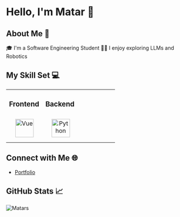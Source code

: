 # Hello, I'm Matar 👋

## About Me 🚀
🎓 I'm a Software Engineering Student
👨‍💻 I enjoy exploring LLMs and Robotics

## My Skill Set 💻
<table><tr><td valign="top" width="33%">

### Frontend  
<div align="center">  
<img style="margin: 10px" src="https://upload.wikimedia.org/wikipedia/commons/thumb/9/95/Vue.js_Logo_2.svg/2367px-Vue.js_Logo_2.svg.png" alt="Vue" height="50" />
<!-- Repeat Above Line For More Icons -->
</div></td><td valign="top" width="33%">

### Backend  
<div align="center">  
<img style="margin: 10px" src="https://upload.wikimedia.org/wikipedia/commons/thumb/c/c3/Python-logo-notext.svg/800px-Python-logo-notext.svg.png" alt="Python" height="50" />
<!-- Repeat Above Line For More Icons -->
</div></td><td valign="top" width="33%">
</table> 

## Connect with Me 🌐
- [Portfolio](https://matars.netlify.app/)


## GitHub Stats 📈
![Matars](https://github-readme-stats.vercel.app/api?username=Matars&show_icons=true&theme=radical)

<!-- Optional: Any other sections you want to include -->
